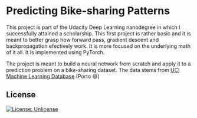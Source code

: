 # Predicting Bike-sharing Patterns
This project is part of the Udacity Deep Learning nanodegree in which I successfully attained a scholarship. This first project is rather basic and it is meant to better grasp how forward pass, gradient descent and backpropagation efectively work. It is more focused on the underlying math of it all. It is implemented using PyTorch.

The project is meant to build a neural network from scratch and apply it to a prediction problem on a bike-sharing dataset. The data stems from [UCI Machine Learning Database](https://archive.ics.uci.edu/ml/datasets/Bike+Sharing+Dataset) (Porto :smile:)

## License
[![License: Unlicense](https://img.shields.io/badge/license-Unlicense-blue.svg)](http://unlicense.org/)

